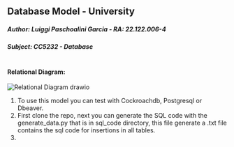 ## Database Model - University <br>
##### *Author: Luiggi Paschoalini Garcia - RA: 22.122.006-4*
##### *Subject: CC5232 - Database* <br><br>

#### Relational Diagram: <br>
![Relational Diagram drawio](https://github.com/luiggigarcia/database_model_universityExample/assets/83616830/f6ff0d7c-f16b-467f-ae14-901ed9ae5aea)

1. To use this model you can test with Cockroachdb, Postgresql or Dbeaver.
2. First clone the repo, next you can generate the SQL code with the generate_data.py that is in sql_code directory, this file generate a .txt file contains the sql code for insertions in all tables.
3. 


